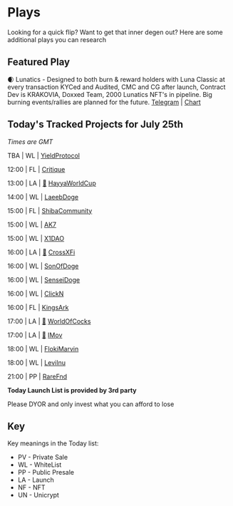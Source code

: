 
# Plays

Looking for a quick flip? Want to get that inner degen out? Here are some additional plays you can research

## Featured Play

🌒 Lunatics - Designed to both burn & reward holders with Luna Classic at every transaction
KYCed and Audited, CMC and CG after launch, Contract Dev is KRAKOVIA, Doxxed Team, 2000 Lunatics NFT's in pipeline. 
Big burning events/rallies are planned for the future. 
[Telegram](https://t.me/LunaticsTokenOfficial) | [Chart](https://app.nexuscrypto.com/token/bsc/0x2A48eCe377b87ce941406657B9278b4459595E06)

## Today's Tracked Projects for July 25th
_Times are GMT_

TBA  | WL |  [YieldProtocol](https://t.me/Yield_Protocol_Official)

12:00 | FL |  [Critique](https://t.me/CritiquePlatformOfficial)

13:00 | LA | [📲](https://www.pinksale.finance/launchpad/0x689e6960294534E3BA3693BA93F9CcB07Bec678a?chain=BSC) [HayyaWorldCup](http://t.me/hayyaworldcupglobal)

14:00 | WL |  [LaeebDoge](https://t.me/laeebdogeofficial)

15:00 | FL |  [ShibaCommunity](https://t.me/shibucommunityportal)

15:00 | WL |  [AK7](https://t.me/ak7ktoken)

15:00 | WL |  [X1DAO](https://t.me/X1DAOGlobal)

16:00 | LA | [📲](https://www.pinksale.finance/launchpad/0x85626d5961C0BAeBe6a39e0CD9486952a2DbbdAd?chain=BSC) [CrossXFi](https://t.me/crossxfi)

16:00 | WL |  [SonOfDoge](https://t.me/sodfinalchapter)

16:00 | WL |  [SenseiDoge](https://t.me/SenseiDogePortal)

16:00 | WL |  [ClickN](https://t.me/ClickNPortal)

16:00 | FL |  [KingsArk](https://t.me/KingsArkBsc)

17:00 | LA | [📲](https://www.pinksale.finance/launchpad/0x603504145c111c73D02Ea4a6085fFE011437A49f?chain=BSC) [WorldOfCocks](https://t.me/WorldOf_Cocks_chat)

17:00 | LA | [📲](https://www.pinksale.finance/launchpad/0x33CDAdd402d916CeE7Defc66Eb6196B0fA4a2899?chain=BSC) [IMov](https://t.me/IMOVofficial)

18:00 | WL |  [FlokiMarvin](https://t.me/FlokiMarvinPortal)

18:00 | WL |  [LeviInu](https://t.me/Leviinu_GP)

21:00 | PP |  [RareFnd](https://t.me/RareFnd)


**Today Launch List is provided by 3rd party**

Please DYOR and only invest what you can afford to lose

## Key
Key meanings in the Today list:

- PV - Private Sale
- WL - WhiteList
- PP - Public Presale
- LA - Launch
- NF - NFT
- UN - Unicrypt